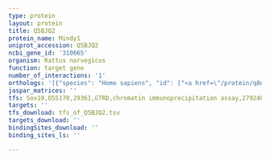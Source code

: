 ```yaml
---
type: protein
layout: protein
title: Q5BJQ2
protein_name: Mindy1
uniprot_accession: Q5BJQ2
ncbi_gene_id: '310665'
organism: Rattus norvegicus
function: target gene
number_of_interactions: '1'
orthologs: '[{"species": "Homo sapiens", "id": ["<a href=\"/protein/q8n5j2\">Q8N5J2</a>"]}, {"species": "Danio rerio", "id": ["<a href=\"/protein/a3kqs4\">A3KQS4</a>"]}, {"species": "Mus musculus", "id": ["<a href=\"/protein/q76ls9\">Q76LS9</a>"]}, {"species": "Saccharomyces cerevisiae", "id": ["<a href=\"/protein/q08930\">Q08930</a>"]}]'
jaspar_matrices: ''
tfs: Sox10,O55170,29361,GTRD,chromatin immunoprecipitation assay,27924024%5Buid%5D,No
targets: ''
tfs_download: tfs_of_Q5BJQ2.tsv
targets_download: ''
bindingSites_download: ''
binding_sites_ls: ''

---
```

